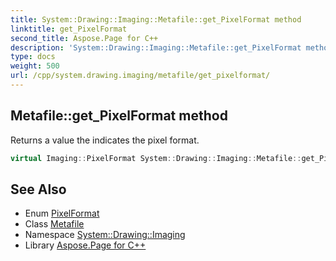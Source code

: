 ```yaml
---
title: System::Drawing::Imaging::Metafile::get_PixelFormat method
linktitle: get_PixelFormat
second_title: Aspose.Page for C++
description: 'System::Drawing::Imaging::Metafile::get_PixelFormat method. Returns a value the indicates the pixel format in C++.'
type: docs
weight: 500
url: /cpp/system.drawing.imaging/metafile/get_pixelformat/
---
```

## Metafile::get_PixelFormat method


Returns a value the indicates the pixel format.

```cpp
virtual Imaging::PixelFormat System::Drawing::Imaging::Metafile::get_PixelFormat() const override
```

## See Also

* Enum [PixelFormat](../../pixelformat/)
* Class [Metafile](../)
* Namespace [System::Drawing::Imaging](../../)
* Library [Aspose.Page for C++](../../../)
